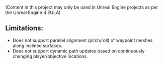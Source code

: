 (Content in this project may only be used in Unreal Engine projects as per the Unreal Engine 4 EULA)

## Limitations:
- Does not support parallel alignment (pitch/roll) of waypoint meshes along inclined surfaces.
- Does not support dynamic path updates based on continuously changing player/objective locations.
